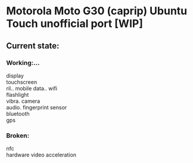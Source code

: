 # Motorola Moto G30 (caprip) Ubuntu Touch unofficial port [WIP]

## Current state:

### Working:...
display\
touchscreen\
ril\..
mobile data\..
wifi\
flashlight\
vibra\.
camera\
audio\.
fingerprint sensor\
bluetooth\
gps

### Broken:
nfc\
hardware video acceleration
